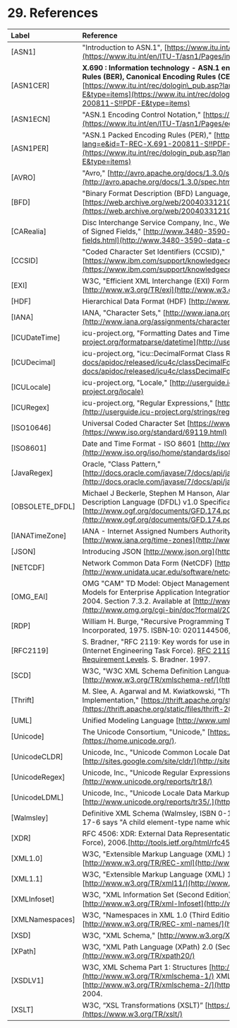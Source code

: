 # 29. References

| Label | Reference |
| :--- | :--- |
| \[ASN1\] | "Introduction to ASN.1", [https://www.itu.int/en/ITU-T/asn1/Pages/introduction.aspx](https://www.itu.int/en/ITU-T/asn1/Pages/introduction.aspx) |
| \[ASN1CER\] | **X.690 : Information technology - ASN.1 encoding rules: Specification of Basic Encoding Rules \(BER\), Canonical Encoding Rules \(CER\) and Distinguished Encoding Rules \(DER\)** [https://www.itu.int/rec/dologin\_pub.asp?lang=e&id=T-REC-X.690-200811-S!!PDF-E&type=items](https://www.itu.int/rec/dologin_pub.asp?lang=e&id=T-REC-X.690-200811-S!!PDF-E&type=items) |
| \[ASN1ECN\] | "ASN.1 Encoding Control Notation," [https://www.itu.int/en/ITU-T/asn1/Pages/ecn.aspx](https://www.itu.int/en/ITU-T/asn1/Pages/ecn.aspx) |
| \[ASN1PER\] | "ASN.1 Packed Encoding Rules \(PER\)," [https://www.itu.int/rec/dologin\_pub.asp?lang=e&id=T-REC-X.691-200811-S!!PDF-E&type=items](https://www.itu.int/rec/dologin_pub.asp?lang=e&id=T-REC-X.691-200811-S!!PDF-E&type=items) |
| \[AVRO\] | "Avro," [http://avro.apache.org/docs/1.3.0/spec.html](http://avro.apache.org/docs/1.3.0/spec.html) |
| \[BFD\] | "Binary Format Description \(BFD\) Language," [https://web.archive.org/web/20040331210530/http://collaboratory.emsl.pnl.gov/sam/bfd/](https://web.archive.org/web/20040331210530/http:/collaboratory.emsl.pnl.gov/sam/bfd/) |
| \[CARealia\] | Disc Interchange Service Company, Inc., Westford, MA, USA., "EBCDIC to ASCII Conversion of Signed Fields," [http://www.3480-3590-data-conversion.com/article-signed-fields.html](http://www.3480-3590-data-conversion.com/article-signed-fields.html) |
| \[CCSID\] | "Coded Character Set Identifiers \(CCSID\)," [https://www.ibm.com/support/knowledgecenter/SS4SVW\_3.0.0/designing/ccsid\_list.html](https://www.ibm.com/support/knowledgecenter/SS4SVW_3.0.0/designing/ccsid_list.html) |
| \[EXI\] | W3C, "Efficient XML Interchange \(EXI\) Format 1.0 \(Second Edition\),"  [http://www.w3.org/TR/exi](http://www.w3.org/TR/exi) |
| \[HDF\] | Hierarchical Data Format \(HDF\) [http://www.hdfgroup.org/](http://www.hdfgroup.org/) |
| \[IANA\] | IANA, "Character Sets," [http://www.iana.org/assignments/character-sets](http://www.iana.org/assignments/character-sets) |
| \[ICUDateTime\] | icu-project.org, "Formatting Dates and Times," [http://userguide.icu-project.org/formatparse/datetime](http://userguide.icu-project.org/formatparse/datetime) |
| \[ICUDecimal\] | icu-project.org, "icu::DecimalFormat Class Reference," [https://unicode-org.github.io/icu-docs/apidoc/released/icu4c/classDecimalFormat.html](https://unicode-org.github.io/icu-docs/apidoc/released/icu4c/classDecimalFormat.html) |
| \[ICULocale\] | icu-project.org, "Locale," [http://userguide.icu-project.org/locale](http://userguide.icu-project.org/locale) |
| \[ICURegex\] | icu-project.org, "Regular Expressions," [http://userguide.icu-project.org/strings/regexp](http://userguide.icu-project.org/strings/regexp) |
| \[ISO10646\] | Universal Coded Character Set [https://www.iso.org/standard/69119.html](https://www.iso.org/standard/69119.html) |
| \[ISO8601\] | Date and Time Format - ISO 8601 [http://www.iso.org/iso/home/standards/iso8601.htm](http://www.iso.org/iso/home/standards/iso8601.htm) |
| \[JavaRegex\] | Oracle, "Class Pattern,"  [http://docs.oracle.com/javase/7/docs/api/java/util/regex/Pattern.html](http://docs.oracle.com/javase/7/docs/api/java/util/regex/Pattern.html) |
| \[OBSOLETE\_DFDL\] | Michael J Beckerle, Stephen M Hanson, Alan W Powell.  GFD-P-R.174: Data Format Description Language \(DFDL\) v1.0 Specification.  Open Grid Forum.  January 2011. [http://www.ogf.org/documents/GFD.174.pdf](http://www.ogf.org/documents/GFD.174.pdf) |
| \[IANATimeZone\] | IANA - Internet Assigned Numbers Authority, "Time Zone Database,"  [http://www.iana.org/time-zones](http://www.iana.org/time-zones) |
| \[JSON\] | Introducing JSON [http://www.json.org](http://www.json.org/) |
| \[NETCDF\] | Network Common Data Form \(NetCDF\) [http://www.unidata.ucar.edu/software/netcdf/](http://www.unidata.ucar.edu/software/netcdf/) |
| \[OMG\_EAI\] | OMG "CAM" TD Model: Object Management Group \(OMG\) "UML Profile and Interchange Models for Enterprise Application Integration \(EAI\) Specification" formal/04-03-26, March 2004. Section 7.3.2. Available at [http://www.omg.org/cgi-bin/doc?formal/2004-03-26](http://www.omg.org/cgi-bin/doc?formal/2004-03-26) |
| \[RDP\] | William H. Burge, "Recursive Programming Techniques," Addison-Wesley Longman, Incorporated, 1975. ISBN‑10: 0201144506, ISBN‑13: 978‑0201144505 0 |
| \[RFC2119\] | S. Bradner, "RFC 2119: Key words for use in RFCs to Indicate Requirement Levels," IETF \(Internet Engineering Task Force\). [RFC 2119: Key words for use in RFCs to Indicate Requirement Levels](http://www.ietf.org/rfc/rfc2119.txt). S. Bradner. 1997. |
| \[SCD\] | W3C, "W3C XML Schema Definition Language \(XSD\): Component Designators,"  [http://www.w3.org/TR/xmlschema-ref/](http://www.w3.org/TR/xmlschema-ref/) |
| \[Thrift\] | M. Slee, A. Agarwal and M. Kwiatkowski, "Thrift: Scalable Cross-Language Services Implementation,"  [https://thrift.apache.org/static/files/thrift-20070401.pdf](https://thrift.apache.org/static/files/thrift-20070401.pdf) |
| \[UML\] | Unified Modeling Language  [http://www.uml.org/](http://www.uml.org/) |
| \[Unicode\] | The Unicode Consortium, "Unicode,"  [https://home.unicode.org/](https://home.unicode.org/). |
| \[UnicodeCLDR\] | Unicode, Inc., "Unicode Common Locale Data Repository,"  [http://sites.google.com/site/cldr/](http://sites.google.com/site/cldr/). |
| \[UnicodeRegex\] | Unicode, Inc., "Unicode Regular Expressions,"  [http://www.unicode.org/reports/tr18/](http://www.unicode.org/reports/tr18/) |
| \[UnicodeLDML\] | Unicode, Inc., "Unicode Locale Data Markup Language \(LDML\)," [http://www.unicode.org/reports/tr35/.](http://www.unicode.org/reports/tr35/) |
| \[Walmsley\] | Definitive XML Schema \(Walmsley, ISBN 0-13-065567-8\) page 390, Section 17.8, Table 17-6 says "A child element-type name which must be prefixed if it is in a namespace". |
| \[XDR\] | RFC 4506:  XDR: External Data Representation Standard. IETF \(Internet Engineering Task Force\), 2006.[http://tools.ietf.org/html/rfc4506](http://tools.ietf.org/html/rfc4506) |
| \[XML1.0\] | W3C, "Extensible Markup Language \(XML\) 1.0 \(Fifth Edition\)," 26 November 2008.  [http://www.w3.org/TR/REC-xml](http://www.w3.org/TR/REC-xml) |
| \[XML1.1\] | W3C, "Extensible Markup Language \(XML\) 1.1 \(Second Edition\)," 16 August 2006.  [http://www.w3.org/TR/xml11/](http://www.w3.org/TR/xml11/) |
| \[XMLInfoset\] | W3C, "XML Information Set \(Second Edition\)," 4 February 2004.  [http://www.w3.org/TR/xml-Infoset](http://www.w3.org/TR/xml-infoset) |
| \[XMLNamespaces\] | W3C, "Namespaces in XML 1.0 \(Third Edition\)," 8 December 2009.  [http://www.w3.org/TR/REC-xml-names/](http://www.w3.org/TR/REC-xml-names/) |
| \[XSD\] | W3C, "XML Schema,"  [http://www.w3.org/XML/Schema](http://www.w3.org/XML/Schema) |
| \[XPath\] | W3C, "XML Path Language \(XPath\) 2.0 \(Second Edition\),"  [http://www.w3.org/TR/xpath20/](http://www.w3.org/TR/xpath20/) |
| \[XSDLV1\] | W3C, XML Schema Part 1: Structures  [http://www.w3.org/TR/xmlschema-1/](http://www.w3.org/TR/xmlschema-1/) XML Schema Part 2: Datatypes [http://www.w3.org/TR/xmlschema-2/](http://www.w3.org/TR/xmlschema-2/) , 28 October 2004. |
| \[XSLT\] | W3C, “XSL Transformations \(XSLT\)” [https://www.w3.org/TR/xslt/](https://www.w3.org/TR/xslt/) |

